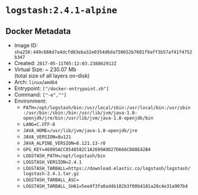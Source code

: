 # `logstash:2.4.1-alpine`

## Docker Metadata

- Image ID: `sha256:449c668d7a4dcfd83eba32e0354d6da750652b7601f9aff3b57af41f4752b347`
- Created: `2017-05-11T05:12:03.238862912Z`
- Virtual Size: ~ 230.07 Mb  
  (total size of all layers on-disk)
- Arch: `linux`/`amd64`
- Entrypoint: `["/docker-entrypoint.sh"]`
- Command: `["-e",""]`
- Environment:
  - `PATH=/opt/logstash/bin:/usr/local/sbin:/usr/local/bin:/usr/sbin:/usr/bin:/sbin:/bin:/usr/lib/jvm/java-1.8-openjdk/jre/bin:/usr/lib/jvm/java-1.8-openjdk/bin`
  - `LANG=C.UTF-8`
  - `JAVA_HOME=/usr/lib/jvm/java-1.8-openjdk/jre`
  - `JAVA_VERSION=8u121`
  - `JAVA_ALPINE_VERSION=8.121.13-r0`
  - `GPG_KEY=46095ACC8548582C1A2699A9D27D666CD88E42B4`
  - `LOGSTASH_PATH=/opt/logstash/bin`
  - `LOGSTASH_VERSION=2.4.1`
  - `LOGSTASH_TARBALL=https://download.elastic.co/logstash/logstash/logstash-2.4.1.tar.gz`
  - `LOGSTASH_TARBALL_ASC=`
  - `LOGSTASH_TARBALL_SHA1=5ee4f3fa0ad4b182b3f00b4181a20c4e31a907b4`
